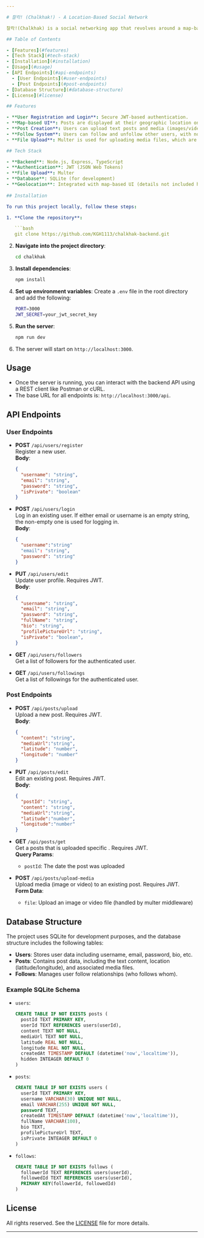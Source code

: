 ```yaml
---

# 찰칵! (Chalkhak!) - A Location-Based Social Network

찰칵!(Chalkhak) is a social networking app that revolves around a map-based UI. Users can share their moments by uploading posts tied to specific geographic locations. Followers can view posts directly on the map, adding a unique geolocation context to the shared content. The backend is powered by Express, TypeScript, JWT for authentication, and multer for media uploads.

## Table of Contents

- [Features](#features)
- [Tech Stack](#tech-stack)
- [Installation](#installation)
- [Usage](#usage)
- [API Endpoints](#api-endpoints)
  - [User Endpoints](#user-endpoints)
  - [Post Endpoints](#post-endpoints)
- [Database Structure](#database-structure)
- [License](#license)

## Features

- **User Registration and Login**: Secure JWT-based authentication.
- **Map-based UI**: Posts are displayed at their geographic location on the map.
- **Post Creation**: Users can upload text posts and media (images/videos) tied to specific locations.
- **Follow System**: Users can follow and unfollow other users, with notifications appearing on their maps.
- **File Upload**: Multer is used for uploading media files, which are stored in the `/uploads` directory.

## Tech Stack

- **Backend**: Node.js, Express, TypeScript
- **Authentication**: JWT (JSON Web Tokens)
- **File Upload**: Multer
- **Database**: SQLite (for development)
- **Geolocation**: Integrated with map-based UI (details not included here)
  
## Installation

To run this project locally, follow these steps:

1. **Clone the repository**:

   ```bash
   git clone https://github.com/KGH1113/chalkhak-backend.git
   ```

2. **Navigate into the project directory**:

   ```bash
   cd chalkhak
   ```

3. **Install dependencies**:

   ```bash
   npm install
   ```

4. **Set up environment variables**: Create a `.env` file in the root directory and add the following:

   ```bash
   PORT=3000
   JWT_SECRET=your_jwt_secret_key
   ```

5. **Run the server**:

   ```bash
   npm run dev
   ```

6. The server will start on `http://localhost:3000`.

## Usage

- Once the server is running, you can interact with the backend API using a REST client like Postman or cURL.
- The base URL for all endpoints is: `http://localhost:3000/api`.

## API Endpoints

### User Endpoints

- **POST** `/api/users/register`  
  Register a new user.  
  **Body**:
  ```json
  {
    "username": "string",
    "email": "string",
    "password": "string",
    "isPrivate": "boolean"
  }
  ```

- **POST** `/api/users/login`  
  Log in an existing user. If either email or username is an empty string, the non-empty one is used for logging in.  
  **Body**:
  ```json
  {
    "username":"string"
    "email": "string",
    "password": "string"
  }
  ```

- **PUT** `/api/users/edit`  
  Update user profile. Requires JWT.  
  **Body**:
  ```json
  {
    "username": "string",
    "email": "string",
    "password": "string",
    "fullName": "string",
    "bio": "string",
    "profilePictureUrl": "string",
    "isPrivate": "boolean",
  }
  ```

- **GET** `/api/users/followers`  
  Get a list of followers for the authenticated user.

- **GET** `/api/users/followings`  
  Get a list of followings for the authenticated user.

### Post Endpoints

- **POST** `/api/posts/upload`  
  Upload a new post. Requires JWT.  
  **Body**:
  ```json
  {
    "content": "string",
    "mediaUrl":"string",
    "latitude": "number",
    "longitude": "number"
  }
  ```

- **PUT** `/api/posts/edit`  
  Edit an existing post. Requires JWT.  
  **Body**:
  ```json
  {
    "postId": "string",
    "content": "string",
    "mediaUrl":"string",
    "latitude":"number",
    "longitude":"number"
  }
  ```

- **GET** `/api/posts/get`  
  Get a posts that is uploaded specific . Requires JWT.  
  **Query Params**:
  - `postId`: The date the post was uploaded

- **POST** `/api/posts/upload-media`  
  Upload media (image or video) to an existing post. Requires JWT.  
  **Form Data**:
  - `file`: Upload an image or video file (handled by multer middleware)

## Database Structure

The project uses SQLite for development purposes, and the database structure includes the following tables:

- **Users**: Stores user data including username, email, password, bio, etc.
- **Posts**: Contains post data, including the text content, location (latitude/longitude), and associated media files.
- **Follows**: Manages user follow relationships (who follows whom).

### Example SQLite Schema

- `users`: 
  ```sql
  CREATE TABLE IF NOT EXISTS posts (
    postId TEXT PRIMARY KEY,
    userId TEXT REFERENCES users(userId),
    content TEXT NOT NULL,
    mediaUrl TEXT NOT NULL,
    latitude REAL NOT NULL,
    longitude REAL NOT NULL,
    createdAt TIMESTAMP DEFAULT (datetime('now','localtime')),
    hidden INTEAGER DEFAULT 0
  )
  ```
  
- `posts`: 
  ```sql
  CREATE TABLE IF NOT EXISTS users (
    userId TEXT PRIMARY KEY,
    username VARCHAR(30) UNIQUE NOT NULL,
    email VARCHAR(255) UNIQUE NOT NULL,
    password TEXT,
    createdAt TIMESTAMP DEFAULT (datetime('now','localtime')),
    fullName VARCHAR(100),
    bio TEXT,
    profilePictureUrl TEXT,
    isPrivate INTEAGER DEFAULT 0
  )
  ```
  
- `follows`: 
  ```sql
  CREATE TABLE IF NOT EXISTS follows (
    followerId TEXT REFERENCES users(userId),
    followedId TEXT REFERENCES users(userId),
    PRIMARY KEY(followerId, followedId)
  )
  ```

## License

All rights reserved. See the [LICENSE](LICENSE.txt) file for more details.

---
```

